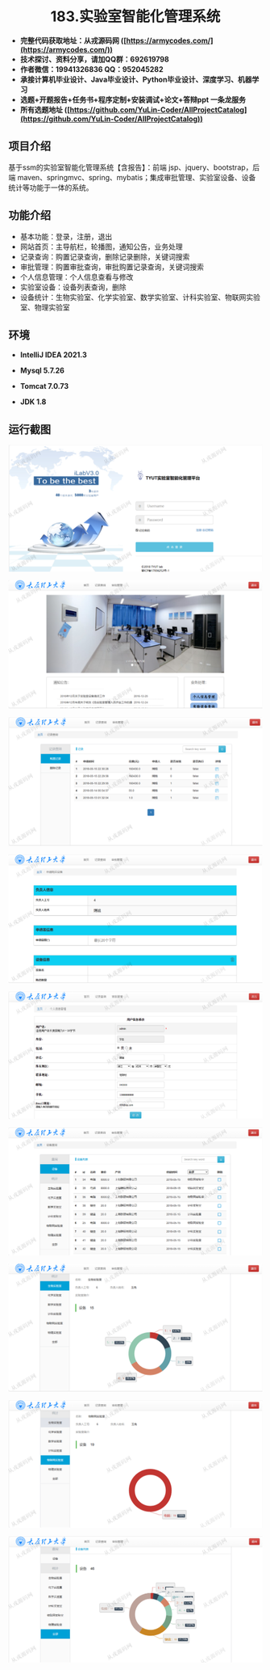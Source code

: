 <p><h1 align="center">183.实验室智能化管理系统</h1></p>

- <b>完整代码获取地址：从戎源码网 ([https://armycodes.com/](https://armycodes.com/))</b>
- <b>技术探讨、资料分享，请加QQ群：692619798</b> 
- <b>作者微信：19941326836  QQ：952045282</b> 
- <b>承接计算机毕业设计、Java毕业设计、Python毕业设计、深度学习、机器学习</b>
- <b>选题+开题报告+任务书+程序定制+安装调试+论文+答辩ppt 一条龙服务</b>
- <b>所有选题地址 ([https://github.com/YuLin-Coder/AllProjectCatalog](https://github.com/YuLin-Coder/AllProjectCatalog)) </b>

## 项目介绍
基于ssm的实验室智能化管理系统【含报告】：前端 jsp、jquery、bootstrap，后端 maven、springmvc、spring、mybatis；集成审批管理、实验室设备、设备统计等功能于一体的系统。

## 功能介绍

- 基本功能：登录，注册，退出
- 网站首页：主导航栏，轮播图，通知公告，业务处理
- 记录查询：购置记录查询，删除记录删除，关键词搜索
- 审批管理：购置审批查询，审批购置记录查询，关键词搜索
- 个人信息管理：个人信息查看与修改
- 实验室设备：设备列表查询，删除
- 设备统计：生物实验室、化学实验室、数学实验室、计科实验室、物联网实验室、物理实验室

## 环境

- <b>IntelliJ IDEA 2021.3</b>

- <b>Mysql 5.7.26</b>

- <b>Tomcat 7.0.73</b>

- <b>JDK 1.8</b>

## 运行截图

![](screenshot/1.png)

![](screenshot/2.png)

![](screenshot/3.png)

![](screenshot/4.png)

![](screenshot/5.png)

![](screenshot/6.png)

![](screenshot/7.png)

![](screenshot/8.png)

![](screenshot/9.png)
